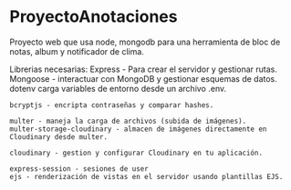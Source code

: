 # ProyectoAnotaciones
Proyecto web que usa node, mongodb para una herramienta de bloc de notas, album y notificador de clima.



Librerias necesarias: 
	Express - Para crear el servidor y gestionar rutas.
	Mongoose - interactuar con MongoDB y gestionar esquemas de datos.
	dotenv carga variables de entorno desde un archivo .env.

	bcryptjs - encripta contraseñas y comparar hashes.

	multer - maneja la carga de archivos (subida de imágenes).
	multer-storage-cloudinary - almacen de imágenes directamente en Cloudinary desde multer.

	cloudinary - gestion y configurar Cloudinary en tu aplicación.

	express-session - sesiones de user
	ejs - renderización de vistas en el servidor usando plantillas EJS.
